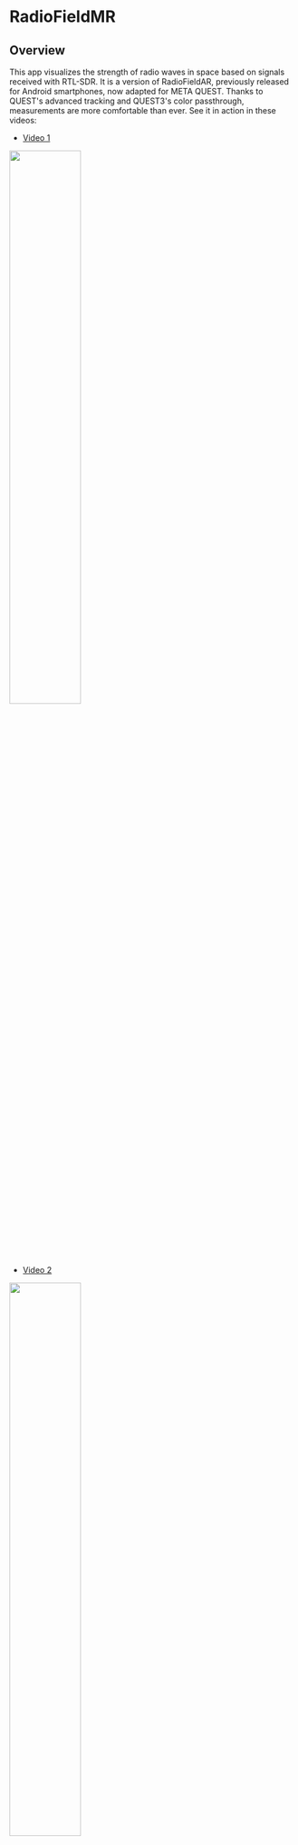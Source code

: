 # RadioFieldMR 

## Overview
This app visualizes the strength of radio waves in space based on signals received with RTL-SDR. It is a version of RadioFieldAR, previously released for Android smartphones, now adapted for META QUEST. Thanks to QUEST's advanced tracking and QUEST3's color passthrough, measurements are more comfortable than ever. See it in action in these videos:

- [Video 1](https://youtu.be/FVZXz6tz3Ug)
<img src="https://github.com/manahiyo831/RadioFieldMR/assets/83148498/bc41fb92-a089-426d-9376-7b5c74fdd1c7" width="50%">

- [Video 2](https://youtu.be/37uX_WTNvuA)
<img src="https://github.com/manahiyo831/RadioFieldMR/assets/83148498/3e90962a-b3c6-468b-904b-41ca9eb701e2" width="50%">

**Note:**

- This is an experimental project, and I plan to make various improvements in the future. I also plan to support tinySA-ULTRA.

- Please use this app at your own risk.

- Currently, the number of measurement points is limited to a maximum of 500.

- Use within the Guardian area.

## Requirements
- **META QUEST2 or QUEST3:** Should work with QUEST-PRO, but not confirmed as I don't have the device. Not compatible with the original QUEST.
- **RTL-SDR:** Tested with V3.
 
  <img width="242" alt="image" src="https://github.com/manahiyo831/RadioFieldMR/assets/83148498/f9da3b71-660e-4558-944a-6a0cffb08a4e">

- **OTG Cable:** I use this one. Others might work, but please be aware that some may not function properly.
  [Purchase Link](https://www.amazon.co.jp/gp/product/B08LH1K2HF)
- **Antenna:** Prepare an antenna suitable for the frequency you wish to measure and connect it to the RTL-SDR.

## Installation
1. **RTL-SDR Driver:**
   Download the apk file and install it using SideQuest. If you're installing an apk for the first time, some settings are required. Please search the web for details.
3. **Checking RTL-SDR Functionality:**
    - Connect the RTL-SDR to the QUEST using the OTG cable.
      
      <img width="308" alt="image" src="https://github.com/manahiyo831/RadioFieldMR/assets/83148498/ef2f0a4f-458c-4d62-ba6e-1ad4c5ead330">

    - Run the RTL-SDR driver and select `ENABLE ADVANCED MODE`.
      
      <img src="https://github.com/manahiyo831/RadioFieldMR/assets/83148498/9c73530f-32d9-4b77-90b5-8ae971041601" width="50%">
      
      <img src="https://github.com/manahiyo831/RadioFieldMR/assets/83148498/82be10e4-4b94-44d1-9fa0-5de636976865" width="30%">
      
    - Select `START STREAM` and choose `OK` when prompted for permission.
      
      <img src="https://github.com/manahiyo831/RadioFieldMR/assets/83148498/63fb3356-a3c9-4821-978f-cb2a3d1be954" width="30%">
      
      <img src="https://github.com/manahiyo831/RadioFieldMR/assets/83148498/1e8d8df5-c7de-4e44-9b8e-123353537e8b" width="30%">
      
    - Ensure `[found 1 device opening options]` is displayed.
      
      <img src="https://github.com/manahiyo831/RadioFieldMR/assets/83148498/74f3f4d3-8bc1-43a6-8437-85d929526215" width="30%">
      
4. **APP Installation:** Download and install this apk.

## How to Use
1. Launch the APP. This software is exclusively for hand tracking. Ensure hand tracking is functional and start the app without controllers.
  
   <img src="https://github.com/manahiyo831/RadioFieldMR/assets/83148498/7124186e-698e-41eb-be64-b627eef5eac6" width="50%">
3. Select `OK` when prompted for permission.
   
   <img src="https://github.com/manahiyo831/RadioFieldMR/assets/83148498/af8d3ad2-217c-4e52-a62c-f8a06394d646" width="50%">
4. If you return to the Quest menu screen, resume by palm pinching with your right hand.
5. Open your left hand to display the spectrum. A yellow star appears at the tip of your right index finger. A sphere representing radio wave strength will be drawn at this position. Pinch the star with your left hand to move it. Adjust the position to match the antenna.
   
   <img src="https://github.com/manahiyo831/RadioFieldMR/assets/83148498/d0b33801-6da8-4561-b4bf-fc4e4c974e4d" width="50%">
6. Frequency and other settings can be adjusted from the settings button.
   
   <img src="https://github.com/manahiyo831/RadioFieldMR/assets/83148498/f6f60832-6f2f-468f-942e-de44c303419a" width="50%">
7. Press the `REC` button on your right hand to start recording in space, turning the star red. Press again to stop recording.
    
    <img src="https://github.com/manahiyo831/RadioFieldMR/assets/83148498/5e6e5626-41b9-491d-bef6-4ce7d356b9ed" width="50%">

8. Move your right hand to move the star, drawing spheres at set grid intervals.    
   <img src="https://github.com/manahiyo831/RadioFieldMR/assets/83148498/adf450cd-6b54-49d4-8212-241d0d6a7ff1" width="50%">
   
9. Use the `Switch Shape` button to toggle between sphere and fog display.

    <img src="https://github.com/manahiyo831/RadioFieldMR/assets/83148498/5d0dfd68-ec02-4ea6-8b48-b8e607855cea" width="50%">
